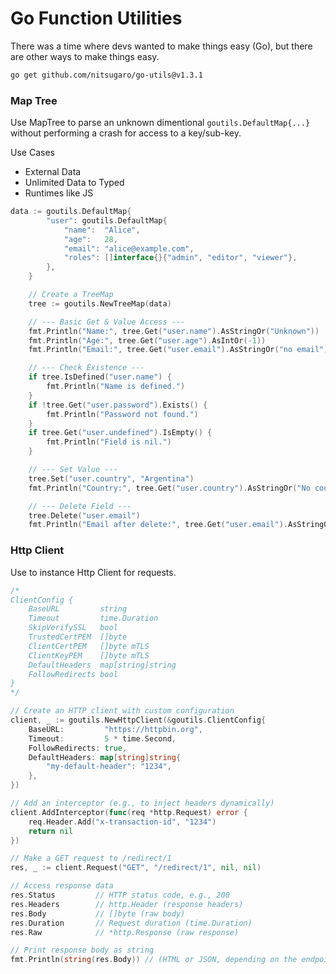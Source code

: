 # Go Function Utilities

There was a time where devs wanted to make things easy (Go), but there are other ways to make things easy.

```bash
go get github.com/nitsugaro/go-utils@v1.3.1
```

### Map Tree

Use MapTree to parse an unknown dimentional `goutils.DefaultMap{...}` without performing a crash for access to a key/sub-key.

Use Cases

- External Data
- Unlimited Data to Typed
- Runtimes like JS

```go
data := goutils.DefaultMap{
		"user": goutils.DefaultMap{
			"name":  "Alice",
			"age":   28,
			"email": "alice@example.com",
			"roles": []interface{}{"admin", "editor", "viewer"},
		},
	}

	// Create a TreeMap
	tree := goutils.NewTreeMap(data)

	// --- Basic Get & Value Access ---
	fmt.Println("Name:", tree.Get("user.name").AsStringOr("Unknown"))
	fmt.Println("Age:", tree.Get("user.age").AsIntOr(-1))
	fmt.Println("Email:", tree.Get("user.email").AsStringOr("no email"))

	// --- Check Existence ---
	if tree.IsDefined("user.name") {
		fmt.Println("Name is defined.")
	}
	if !tree.Get("user.password").Exists() {
		fmt.Println("Password not found.")
	}
	if tree.Get("user.undefined").IsEmpty() {
		fmt.Println("Field is nil.")
	}

	// --- Set Value ---
	tree.Set("user.country", "Argentina")
	fmt.Println("Country:", tree.Get("user.country").AsStringOr("No country"))

	// --- Delete Field ---
	tree.Delete("user.email")
	fmt.Println("Email after delete:", tree.Get("user.email").AsStringOr("Deleted"))
```

### Http Client

Use to instance Http Client for requests.

```go
/*
ClientConfig {
	BaseURL         string
	Timeout         time.Duration
	SkipVerifySSL   bool
	TrustedCertPEM  []byte
	ClientCertPEM   []byte mTLS
	ClientKeyPEM    []byte mTLS
	DefaultHeaders  map[string]string
	FollowRedirects bool
}
*/

// Create an HTTP client with custom configuration
client, _ := goutils.NewHttpClient(&goutils.ClientConfig{
	BaseURL:         "https://httpbin.org",
	Timeout:         5 * time.Second,
	FollowRedirects: true,
	DefaultHeaders: map[string]string{
		"my-default-header": "1234",
	},
})

// Add an interceptor (e.g., to inject headers dynamically)
client.AddInterceptor(func(req *http.Request) error {
	req.Header.Add("x-transaction-id", "1234")
	return nil
})

// Make a GET request to /redirect/1
res, _ := client.Request("GET", "/redirect/1", nil, nil)

// Access response data
res.Status         // HTTP status code, e.g., 200
res.Headers        // http.Header (response headers)
res.Body           // []byte (raw body)
res.Duration       // Request duration (time.Duration)
res.Raw            // *http.Response (raw response)

// Print response body as string
fmt.Println(string(res.Body)) // (HTML or JSON, depending on the endpoint)
```